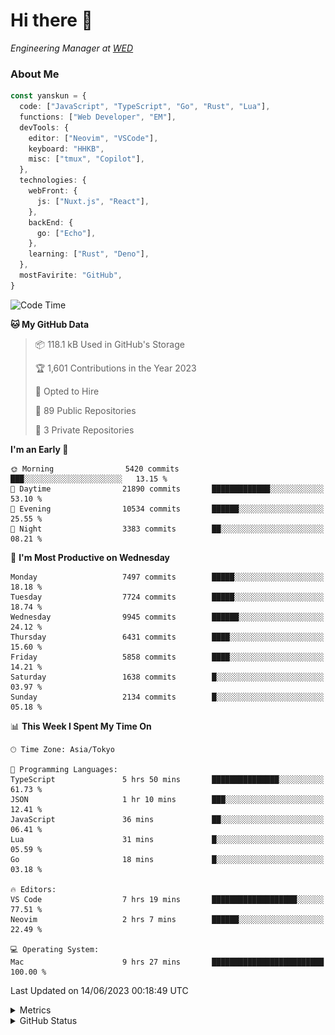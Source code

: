 # Hi there&nbsp;:wave:

<!-- ![Alt text](https://spotify-recently-played-readme.vercel.app/api?user=31kynbuubkiu3r4qh4hjuaglhfay) -->

_Engineering Manager at [WED](https://github.com/wedinc)_

### About Me

```ts
const yanskun = {
  code: ["JavaScript", "TypeScript", "Go", "Rust", "Lua"],
  functions: ["Web Developer", "EM"],
  devTools: {
    editor: ["Neovim", "VSCode"],
    keyboard: "HHKB",
    misc: ["tmux", "Copilot"],
  },
  technologies: {
    webFront: {
      js: ["Nuxt.js", "React"],
    },
    backEnd: {
      go: ["Echo"],
    },
    learning: ["Rust", "Deno"],
  },
  mostFavirite: "GitHub",
}
```

<!--START_SECTION:waka-->
![Code Time](http://img.shields.io/badge/Code%20Time-334%20hrs%204%20mins-blue)

**🐱 My GitHub Data** 

> 📦 118.1 kB Used in GitHub's Storage 
 > 
> 🏆 1,601 Contributions in the Year 2023
 > 
> 💼 Opted to Hire
 > 
> 📜 89 Public Repositories 
 > 
> 🔑 3 Private Repositories 
 > 
**I'm an Early 🐤** 

```text
🌞 Morning                5420 commits        ███░░░░░░░░░░░░░░░░░░░░░░   13.15 % 
🌆 Daytime                21890 commits       █████████████░░░░░░░░░░░░   53.10 % 
🌃 Evening                10534 commits       ██████░░░░░░░░░░░░░░░░░░░   25.55 % 
🌙 Night                  3383 commits        ██░░░░░░░░░░░░░░░░░░░░░░░   08.21 % 
```
📅 **I'm Most Productive on Wednesday** 

```text
Monday                   7497 commits        █████░░░░░░░░░░░░░░░░░░░░   18.18 % 
Tuesday                  7724 commits        █████░░░░░░░░░░░░░░░░░░░░   18.74 % 
Wednesday                9945 commits        ██████░░░░░░░░░░░░░░░░░░░   24.12 % 
Thursday                 6431 commits        ████░░░░░░░░░░░░░░░░░░░░░   15.60 % 
Friday                   5858 commits        ████░░░░░░░░░░░░░░░░░░░░░   14.21 % 
Saturday                 1638 commits        █░░░░░░░░░░░░░░░░░░░░░░░░   03.97 % 
Sunday                   2134 commits        █░░░░░░░░░░░░░░░░░░░░░░░░   05.18 % 
```


📊 **This Week I Spent My Time On** 

```text
🕑︎ Time Zone: Asia/Tokyo

💬 Programming Languages: 
TypeScript               5 hrs 50 mins       ███████████████░░░░░░░░░░   61.73 % 
JSON                     1 hr 10 mins        ███░░░░░░░░░░░░░░░░░░░░░░   12.41 % 
JavaScript               36 mins             ██░░░░░░░░░░░░░░░░░░░░░░░   06.41 % 
Lua                      31 mins             █░░░░░░░░░░░░░░░░░░░░░░░░   05.59 % 
Go                       18 mins             █░░░░░░░░░░░░░░░░░░░░░░░░   03.18 % 

🔥 Editors: 
VS Code                  7 hrs 19 mins       ███████████████████░░░░░░   77.51 % 
Neovim                   2 hrs 7 mins        ██████░░░░░░░░░░░░░░░░░░░   22.49 % 

💻 Operating System: 
Mac                      9 hrs 27 mins       █████████████████████████   100.00 % 
```


 Last Updated on 14/06/2023 00:18:49 UTC
<!--END_SECTION:waka-->

<details>
  <summary>Metrics</summary>
  <img src="https://github.com/yanskun/yanskun/blob/main/github-metrics.svg" alt="Metrics">
</details>

<details>
  <summary>GitHub Status</summary>
  <picture>
    <source media="(prefers-color-scheme: dark)" srcset="https://raw.githubusercontent.com/yanskun/yanskun/master/profile-summary-card-output/nord_dark/0-profile-details.svg">
   <img src="https://raw.githubusercontent.com/yanskun/yanskun/master/profile-summary-card-output/default/0-profile-details.svg">
  </picture>
  <br>
  <picture>
    <source media="(prefers-color-scheme: dark)" srcset="https://raw.githubusercontent.com/yanskun/yanskun/master/profile-summary-card-output/nord_dark/1-repos-per-language.svg">
   <img src="https://raw.githubusercontent.com/yanskun/yanskun/master/profile-summary-card-output/default/1-repos-per-language.svg">
  </picture>
  <picture>
    <source media="(prefers-color-scheme: dark)" srcset="https://raw.githubusercontent.com/yanskun/yanskun/master/profile-summary-card-output/nord_dark/2-most-commit-language.svg">
   <img src="https://raw.githubusercontent.com/yanskun/yanskun/master/profile-summary-card-output/default/2-most-commit-language.svg">
  </picture>
  <br>
  <picture>
    <source media="(prefers-color-scheme: dark)" srcset="https://raw.githubusercontent.com/yanskun/yanskun/master/profile-summary-card-output/nord_dark/3-stats.svg">
   <img src="https://raw.githubusercontent.com/yanskun/yanskun/master/profile-summary-card-output/default/3-stats.svg">
  </picture>
  <picture>
    <source media="(prefers-color-scheme: dark)" srcset="https://raw.githubusercontent.com/yanskun/yanskun/master/profile-summary-card-output/nord_dark/4-productive-time.svg">
   <img src="https://raw.githubusercontent.com/yanskun/yanskun/master/profile-summary-card-output/default/4-productive-time.svg">
  </picture>
</details>
